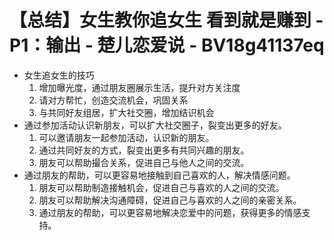 # 【总结】女生教你追女生 看到就是赚到 - P1：输出 - 楚儿恋爱说 - BV18g41137eq

-   女生追女生的技巧
    1.  增加曝光度，通过朋友圈展示生活，提升对方关注度
    2.  请对方帮忙，创造交流机会，巩固关系
    3.  与共同好友组居，扩大社交圈，增加结识机会
-   通过参加活动认识新朋友，可以扩大社交圈子，裂变出更多的好友。
    1.  可以邀请朋友一起参加活动，认识新的朋友。
    2.  通过共同好友的方式，裂变出更多有共同兴趣的朋友。
    3.  朋友可以帮助撮合关系，促进自己与他人之间的交流。
-   通过朋友的帮助，可以更容易地接触到自己喜欢的人，解决情感问题。
    1.  朋友可以帮助制造接触机会，促进自己与喜欢的人之间的交流。
    2.  朋友可以帮助解决沟通障碍，促进自己与喜欢的人之间的亲密关系。
    3.  通过朋友的帮助，可以更容易地解决恋爱中的问题，获得更多的情感支持。